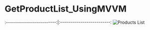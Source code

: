 # GetProductList_UsingMVVM

:-------------------------:|:-------------------------:
<img alt="Products List" src="Screenshots/InterviewDemo.png">
